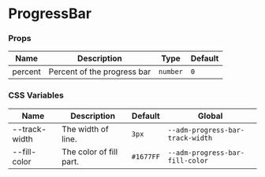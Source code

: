 # ProgressBar

<code src="./demos/demo1.tsx"></code>

### Props

| Name    | Description                 | Type     | Default |
| ------- | --------------------------- | -------- | ------- |
| percent | Percent of the progress bar | `number` | `0`     |

### CSS Variables

| Name          | Description             | Default   | Global                           |
| ------------- | ----------------------- | --------- | -------------------------------- |
| --track-width | The width of line.      | `3px`     | `--adm-progress-bar-track-width` |
| --fill-color  | The color of fill part. | `#1677FF` | `--adm-progress-bar-fill-color`  |

